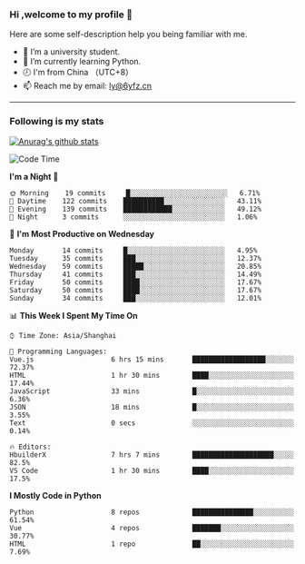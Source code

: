 ### Hi ,welcome to my profile 👋
Here are some self-description help you being familiar with me.
<!--
**liuyunfz/liuyunfz** is a ✨ _special_ ✨ repository because its `README.md` (this file) appears on your GitHub profile.
- 👯 I’m looking to collaborate on ...
- 🤔 I’m looking for help with ...
Here are some ideas to get you started:
-->
- 🏫 I’m a university student.
- 💪 I’m currently learning Python.
- 🕗 I'm from China （UTC+8）
- 📫 Reach me by email: [ly@6yfz.cn](mailto:ly@6yfz.cn)
  
---
### Following is my stats
  
[![Anurag's github stats](https://github-readme-stats.vercel.app/api?username=liuyunfz)](https://github.com/anuraghazra/github-readme-stats)
  
<!--START_SECTION:waka-->
![Code Time](http://img.shields.io/badge/Code%20Time-0%20secs-blue)

**I'm a Night 🦉** 

```text
🌞 Morning    19 commits     █░░░░░░░░░░░░░░░░░░░░░░░░   6.71% 
🌆 Daytime    122 commits    ██████████░░░░░░░░░░░░░░░   43.11% 
🌃 Evening    139 commits    ████████████░░░░░░░░░░░░░   49.12% 
🌙 Night      3 commits      ░░░░░░░░░░░░░░░░░░░░░░░░░   1.06%

```
📅 **I'm Most Productive on Wednesday** 

```text
Monday       14 commits     █░░░░░░░░░░░░░░░░░░░░░░░░   4.95% 
Tuesday      35 commits     ███░░░░░░░░░░░░░░░░░░░░░░   12.37% 
Wednesday    59 commits     █████░░░░░░░░░░░░░░░░░░░░   20.85% 
Thursday     41 commits     ███░░░░░░░░░░░░░░░░░░░░░░   14.49% 
Friday       50 commits     ████░░░░░░░░░░░░░░░░░░░░░   17.67% 
Saturday     50 commits     ████░░░░░░░░░░░░░░░░░░░░░   17.67% 
Sunday       34 commits     ███░░░░░░░░░░░░░░░░░░░░░░   12.01%

```


📊 **This Week I Spent My Time On** 

```text
⌚︎ Time Zone: Asia/Shanghai

💬 Programming Languages: 
Vue.js                   6 hrs 15 mins       ██████████████████░░░░░░░   72.37% 
HTML                     1 hr 30 mins        ████░░░░░░░░░░░░░░░░░░░░░   17.44% 
JavaScript               33 mins             █░░░░░░░░░░░░░░░░░░░░░░░░   6.36% 
JSON                     18 mins             █░░░░░░░░░░░░░░░░░░░░░░░░   3.55% 
Text                     0 secs              ░░░░░░░░░░░░░░░░░░░░░░░░░   0.14%

🔥 Editors: 
HbuilderX                7 hrs 7 mins        ████████████████████░░░░░   82.5% 
VS Code                  1 hr 30 mins        ████░░░░░░░░░░░░░░░░░░░░░   17.5%

```

**I Mostly Code in Python** 

```text
Python                   8 repos             ███████████████░░░░░░░░░░   61.54% 
Vue                      4 repos             ███████░░░░░░░░░░░░░░░░░░   30.77% 
HTML                     1 repo              ██░░░░░░░░░░░░░░░░░░░░░░░   7.69%

```



<!--END_SECTION:waka-->

